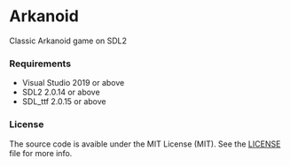 # Arkanoid
Classic Arkanoid game on SDL2

### Requirements

* Visual Studio 2019 or above
* SDL2 2.0.14 or above
* SDL_ttf 2.0.15 or above

### License

The source code is avaible under the MIT License (MIT). See the [LICENSE](LICENSE) file for more info.
